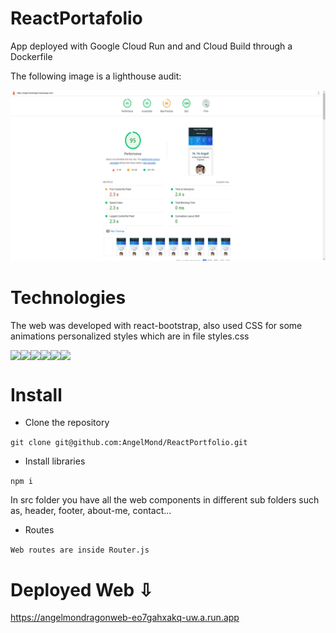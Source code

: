 # ReactPortafolio


App deployed with Google Cloud Run and and Cloud Build through a Dockerfile


The following image is a lighthouse audit:

!["Lighthouse Audit"](/src//images/readme-images/lighthouse.jpg)

# Technologies

The web was developed with react-bootstrap, also used CSS for some animations personalized styles which are in file styles.css

<div style="display: flex;">
    <img src="https://img.shields.io/badge/-React-61DAFB?logo=react&logoColor=fff">
    <img src="https://img.shields.io/badge/-Bootstrap-7952B3?logo=bootstrap&logoColor=fff">
    <img src="https://img.shields.io/badge/-JavaScript-F7DF1E?logo=javascript&logoColor=fff">
    <img src="https://img.shields.io/badge/-Node.js-339933?logo=node.js&logoColor=fff">
    <img src="https://img.shields.io/badge/-Git-F05032?logo=git&logoColor=fff">
    <img src="https://img.shields.io/badge/-CSS-1572B6?logo=css3&logoColor=fff">
</div>

# Install

* Clone the repository 

`git clone git@github.com:AngelMond/ReactPortfolio.git`


* Install libraries

`npm i` 

In src folder you have all the web components in different sub folders such as, header, footer, about-me, contact...

* Routes

`Web routes are inside Router.js`

# Deployed Web &#8681;
https://angelmondragonweb-eo7gahxakq-uw.a.run.app